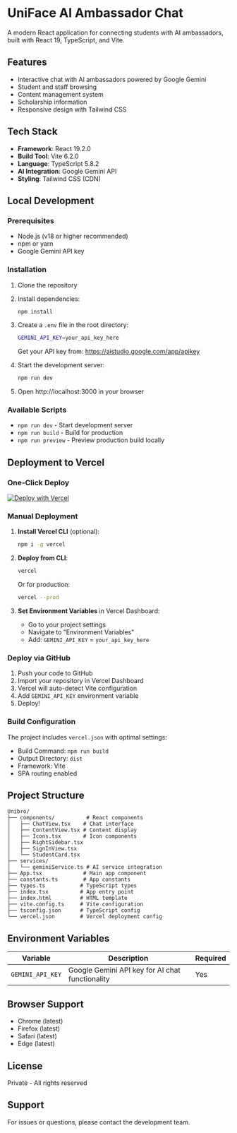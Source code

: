 # UniFace AI Ambassador Chat

A modern React application for connecting students with AI ambassadors, built with React 19, TypeScript, and Vite.

## Features

- Interactive chat with AI ambassadors powered by Google Gemini
- Student and staff browsing
- Content management system
- Scholarship information
- Responsive design with Tailwind CSS

## Tech Stack

- **Framework**: React 19.2.0
- **Build Tool**: Vite 6.2.0
- **Language**: TypeScript 5.8.2
- **AI Integration**: Google Gemini API
- **Styling**: Tailwind CSS (CDN)

## Local Development

### Prerequisites

- Node.js (v18 or higher recommended)
- npm or yarn
- Google Gemini API key

### Installation

1. Clone the repository
2. Install dependencies:
   ```bash
   npm install
   ```

3. Create a `.env` file in the root directory:
   ```bash
   GEMINI_API_KEY=your_api_key_here
   ```
   Get your API key from: https://aistudio.google.com/app/apikey

4. Start the development server:
   ```bash
   npm run dev
   ```

5. Open http://localhost:3000 in your browser

### Available Scripts

- `npm run dev` - Start development server
- `npm run build` - Build for production
- `npm run preview` - Preview production build locally

## Deployment to Vercel

### One-Click Deploy

[![Deploy with Vercel](https://vercel.com/button)](https://vercel.com/new/clone?repository-url=YOUR_REPO_URL)

### Manual Deployment

1. **Install Vercel CLI** (optional):
   ```bash
   npm i -g vercel
   ```

2. **Deploy from CLI**:
   ```bash
   vercel
   ```
   
   Or for production:
   ```bash
   vercel --prod
   ```

3. **Set Environment Variables** in Vercel Dashboard:
   - Go to your project settings
   - Navigate to "Environment Variables"
   - Add: `GEMINI_API_KEY` = `your_api_key_here`

### Deploy via GitHub

1. Push your code to GitHub
2. Import your repository in Vercel Dashboard
3. Vercel will auto-detect Vite configuration
4. Add `GEMINI_API_KEY` environment variable
5. Deploy!

### Build Configuration

The project includes `vercel.json` with optimal settings:
- Build Command: `npm run build`
- Output Directory: `dist`
- Framework: Vite
- SPA routing enabled

## Project Structure

```
Unibro/
├── components/          # React components
│   ├── ChatView.tsx    # Chat interface
│   ├── ContentView.tsx # Content display
│   ├── Icons.tsx       # Icon components
│   ├── RightSidebar.tsx
│   ├── SignInView.tsx
│   └── StudentCard.tsx
├── services/
│   └── geminiService.ts # AI service integration
├── App.tsx             # Main app component
├── constants.ts        # App constants
├── types.ts           # TypeScript types
├── index.tsx          # App entry point
├── index.html         # HTML template
├── vite.config.ts     # Vite configuration
├── tsconfig.json      # TypeScript config
└── vercel.json        # Vercel deployment config
```

## Environment Variables

| Variable | Description | Required |
|----------|-------------|----------|
| `GEMINI_API_KEY` | Google Gemini API key for AI chat functionality | Yes |

## Browser Support

- Chrome (latest)
- Firefox (latest)
- Safari (latest)
- Edge (latest)

## License

Private - All rights reserved

## Support

For issues or questions, please contact the development team.

